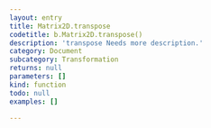 ```yaml
---
layout: entry
title: Matrix2D.transpose
codetitle: b.Matrix2D.transpose()
description: 'transpose Needs more description.'
category: Document
subcategory: Transformation
returns: null
parameters: []
kind: function
todo: null
examples: []

---
```

